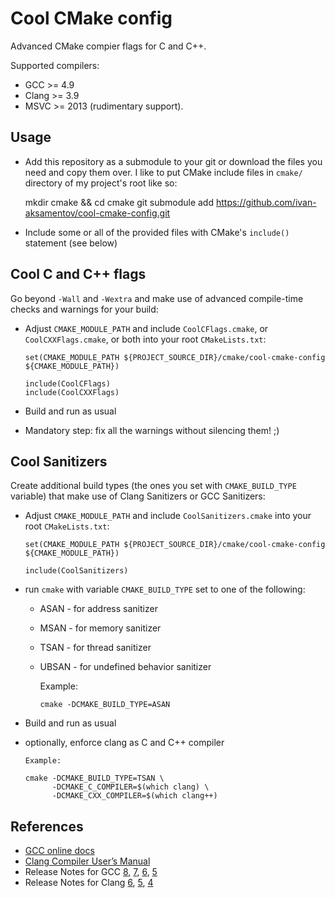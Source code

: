 # Cool CMake config

Advanced CMake compier flags for C and C++.

Supported compilers:

  - GCC >= 4.9
  - Clang >= 3.9
  - MSVC >= 2013 (rudimentary support).

## Usage

 - Add this repository as a submodule to your git or download the files you need and copy them over. I like to put CMake include files in `cmake/` directory of my project's root like so:
  
    mkdir cmake && cd cmake
    git submodule add https://github.com/ivan-aksamentov/cool-cmake-config.git
 
 - Include some or all of the provided files with CMake's `include()` statement (see below)


## Cool C and C++ flags

Go beyond `-Wall` and `-Wextra` and make use of advanced compile-time checks and warnings for your build:

 - Adjust `CMAKE_MODULE_PATH` and include `CoolCFlags.cmake`, or `CoolCXXFlags.cmake`, or both into your root `CMakeLists.txt`:
        
       set(CMAKE_MODULE_PATH ${PROJECT_SOURCE_DIR}/cmake/cool-cmake-config ${CMAKE_MODULE_PATH})

       include(CoolCFlags)
       include(CoolCXXFlags)

 - Build and run as usual

 - Mandatory step: fix all the warnings without silencing them! ;)


## Cool Sanitizers

Create additional build types (the ones you set with `CMAKE_BUILD_TYPE` variable) that make use of Clang Sanitizers or GCC Sanitizers:

 - Adjust `CMAKE_MODULE_PATH` and include `CoolSanitizers.cmake` into your root `CMakeLists.txt`:

       set(CMAKE_MODULE_PATH ${PROJECT_SOURCE_DIR}/cmake/cool-cmake-config ${CMAKE_MODULE_PATH})

       include(CoolSanitizers)

  - run `cmake` with variable `CMAKE_BUILD_TYPE` set to one of the following:
  
      - ASAN - for address sanitizer
      - MSAN - for memory sanitizer
      - TSAN - for thread sanitizer
      - UBSAN - for undefined behavior sanitizer

        Example:

            cmake -DCMAKE_BUILD_TYPE=ASAN
  
  - Build and run as usual 


  - optionally, enforce clang as C and C++ compiler

        Example:

        cmake -DCMAKE_BUILD_TYPE=TSAN \
              -DCMAKE_C_COMPILER=$(which clang) \
              -DCMAKE_CXX_COMPILER=$(which clang++)

## References

 - [GCC online docs](https://gcc.gnu.org/onlinedocs/)
 - [Clang Compiler User’s Manual](https://clang.llvm.org/docs/UsersManual.html)
 - Release Notes for GCC [8](https://gcc.gnu.org/gcc-8/changes.html), [7](https://gcc.gnu.org/gcc-7/changes.html), [6](https://gcc.gnu.org/gcc-6/changes.html), [5](https://gcc.gnu.org/gcc-5/changes.html)
 - Release Notes for Clang [6](https://releases.llvm.org/6.0.0/tools/clang/docs/ReleaseNotes.html), [5](https://releases.llvm.org/5.0.0/tools/clang/docs/ReleaseNotes.html), [4](https://releases.llvm.org/4.0.0/tools/clang/docs/ReleaseNotes.html)
